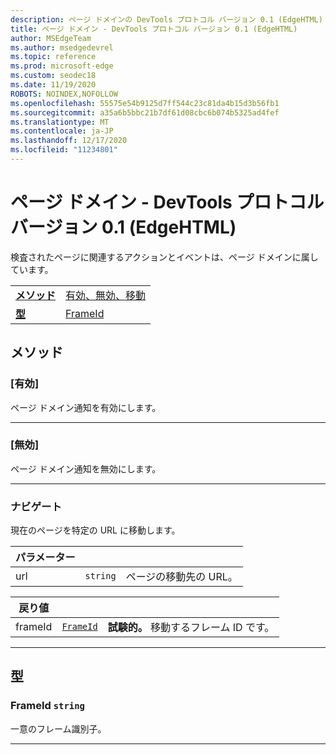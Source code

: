 ```yaml
---
description: ページ ドメインの DevTools プロトコル バージョン 0.1 (EdgeHTML) リファレンス。 検査されたページに関連するアクションとイベントは、ページ ドメインに属しています。
title: ページ ドメイン - DevTools プロトコル バージョン 0.1 (EdgeHTML)
author: MSEdgeTeam
ms.author: msedgedevrel
ms.topic: reference
ms.prod: microsoft-edge
ms.custom: seodec18
ms.date: 11/19/2020
ROBOTS: NOINDEX,NOFOLLOW
ms.openlocfilehash: 55575e54b9125d7ff544c23c81da4b15d3b56fb1
ms.sourcegitcommit: a35a6b5bbc21b7df61d08cbc6b074b5325ad4fef
ms.translationtype: MT
ms.contentlocale: ja-JP
ms.lasthandoff: 12/17/2020
ms.locfileid: "11234801"
---
```

# ページ ドメイン - DevTools プロトコル バージョン 0.1 (EdgeHTML)  

検査されたページに関連するアクションとイベントは、ページ ドメインに属しています。

| | |
|-|-|
| [**メソッド**](#methods) | [有効、](#enable)[無効、](#disable)[移動](#navigate) |
| [**型**](#types) | [FrameId](#frameid) |
## メソッド

### [有効]
ページ ドメイン通知を有効にします。


---

### [無効]
ページ ドメイン通知を無効にします。


---

### ナビゲート
現在のページを特定の URL に移動します。

<table>
    <thead>
        <tr>
            <th>パラメーター</th>
            <th></th>
            <th></th>
        </tr>
    </thead>
    <tbody>
        <tr>
            <td>url</td>
            <td><code class="flyout">string</code></td>
            <td>ページの移動先の URL。</td>
        </tr>
    </tbody>
</table>
<table>
    <thead>
        <tr>
            <th>戻り値</th>
            <th></th>
            <th></th>
        </tr>
    </thead>
    <tbody>
        <tr>
            <td>frameId</td>
            <td><a href="#frameid"><code class="flyout">FrameId</code></a></td>
            <td><span><b>試験的。 </b></span>移動するフレーム ID です。</td>
        </tr>
    </tbody>
</table>

---

## 型

### <a name="frameid"></a> FrameId `string`

一意のフレーム識別子。


---
